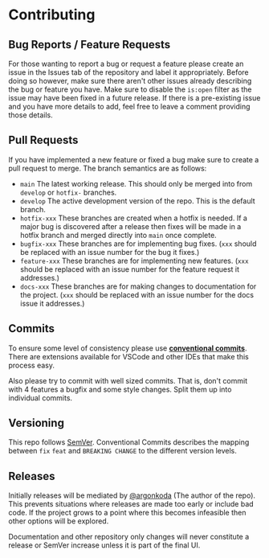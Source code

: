 # Contributing

## Bug Reports / Feature Requests
For those wanting to report a bug or request a feature please create an issue in the Issues tab of the repository and label it appropriately. Before doing so however, make sure there aren't other issues already describing the bug or feature you have. Make sure to disable the `is:open` filter as the issue may have been fixed in a future release. If there is a pre-existing issue and you have more details to add, feel free to leave a comment providing those details.

## Pull Requests
If you have implemented a new feature or fixed a bug make sure to create a pull request to merge. The branch semantics are as follows:
- `main` The latest working release. This should only be merged into from `develop` or `hotfix-` branches.
- `develop` The active development version of the repo. This is the default branch.
- `hotfix-xxx` These branches are created when a hotfix is needed. If a major bug is discovered after a release then fixes will be made in a hotfix branch and merged directly into `main` once complete.
- `bugfix-xxx` These branches are for implementing bug fixes. (`xxx` should be replaced with an issue number for the bug it fixes.)
- `feature-xxx` These branches are for implementing new features. (`xxx` should be replaced with an issue number for the feature request it addresses.)
- `docs-xxx` These branches are for making changes to documentation for the project. (`xxx` should be replaced with an issue number for the docs issue it addresses.)

## Commits
To ensure some level of consistency please use [**conventional commits**](https://www.conventionalcommits.org/en/v1.0.0/). There are extensions available for VSCode and other IDEs that make this process easy.

Also please try to commit with well sized commits. That is, don't commit with 4 features a bugfix and some style changes. Split them up into individual commits.

## Versioning
This repo follows [SemVer](http://semver.org/). Conventional Commits describes the mapping between `fix` `feat` and `BREAKING CHANGE` to the different version levels.

## Releases
Initially releases will be mediated by [@argonkoda](github.com/argonkoda) (The author of the repo). This prevents situations where releases are made too early or include bad code. If the project grows to a point where this becomes infeasible then other options will be explored.

Documentation and other repository only changes will never constitute a release or SemVer increase unless it is part of the final UI.
